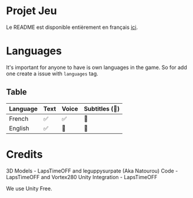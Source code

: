 # Projet Jeu

Le README est disponible entièrement en français [ici](docs/README-FR.md).

# Languages
  
  It's important for anyone to have is own languages in the game. So for add one create a issue with ``languages`` tag.
  ## Table

  | Language | Text               | Voice              | Subtitles (:construction:) |
  | -------- | ------------------ | ------------------ | -------------------------- |
  |  French  | :white_check_mark: | :white_check_mark: | :construction:             |
  |  English | :white_check_mark: | :construction:     | :construction:             |

# Credits
  
  3D Models - LapsTimeOFF and leguppysurpate (Aka Natourou)
  Code - LapsTimeOFF and Vortex280
  Unity Integration - LapsTimeOFF

  We use Unity Free.